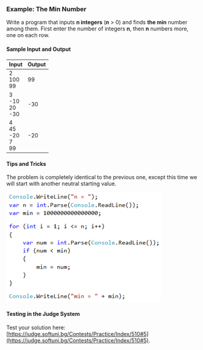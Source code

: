 ### Example: The Min Number

Write a program that inputs **n integers** (**n** > 0) and finds **the min** number among them. First enter the number of integers **n**, then **n** numbers more, one on each row. 

#### Sample Input and Output

| Input | Output | 
| --- | --- |
| 2<br>100<br>99 | 99 |
| 3<br>-10<br>20<br>-30 | -30 |
| 4<br>45<br>-20<br>7<br>99<br> | -20 |

#### Tips and Tricks

The problem is completely identical to the previous one, except this time we will start with another neutral starting value.

![](/assets/chapter-5-images/06.Min-number-01.png)

#### Testing in the Judge System

Test your solution here: [https://judge.softuni.bg/Contests/Practice/Index/510#5](https://judge.softuni.bg/Contests/Practice/Index/510#5).
